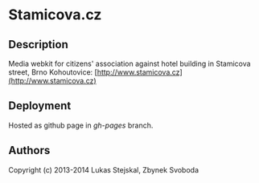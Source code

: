 # Stamicova.cz

## Description

Media webkit for citizens' association against hotel building in Stamicova street, Brno Kohoutovice: [http://www.stamicova.cz](http://www.stamicova.cz)

## Deployment

Hosted as github page in *gh-pages* branch.

## Authors

Copyright (c) 2013-2014 Lukas Stejskal, Zbynek Svoboda
